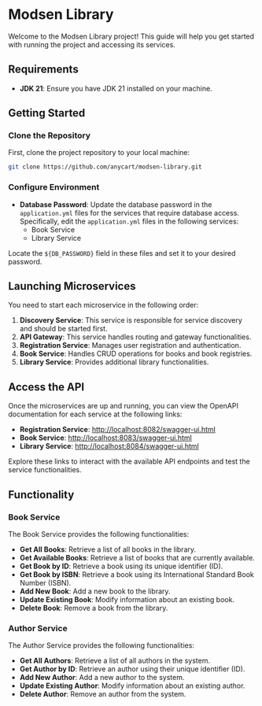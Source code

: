 
# Modsen Library

Welcome to the Modsen Library project! This guide will help you get started with running the project and accessing its services.

## Requirements
- **JDK 21**: Ensure you have JDK 21 installed on your machine.

## Getting Started

### Clone the Repository
First, clone the project repository to your local machine:

```bash
git clone https://github.com/anycart/modsen-library.git
```

### Configure Environment
- **Database Password**: Update the database password in the `application.yml` files for the services that require database access. Specifically, edit the `application.yml` files in the following services:
  - Book Service
  - Library Service
  
Locate the `${DB_PASSWORD}` field in these files and set it to your desired password.

## Launching Microservices
You need to start each microservice in the following order:

1. **Discovery Service**: This service is responsible for service discovery and should be started first.
2. **API Gateway**: This service handles routing and gateway functionalities.
3. **Registration Service**: Manages user registration and authentication.
4. **Book Service**: Handles CRUD operations for books and book registries.
5. **Library Service**: Provides additional library functionalities.

## Access the API
Once the microservices are up and running, you can view the OpenAPI documentation for each service at the following links:

- **Registration Service**: [http://localhost:8082/swagger-ui.html](http://localhost:8082/swagger-ui.html)
- **Book Service**: [http://localhost:8083/swagger-ui.html](http://localhost:8083/swagger-ui.html)
- **Library Service**: [http://localhost:8084/swagger-ui.html](http://localhost:8084/swagger-ui.html)

Explore these links to interact with the available API endpoints and test the service functionalities.

## Functionality

### Book Service
The Book Service provides the following functionalities:

- **Get All Books**: Retrieve a list of all books in the library.
- **Get Available Books**: Retrieve a list of books that are currently available.
- **Get Book by ID**: Retrieve a book using its unique identifier (ID).
- **Get Book by ISBN**: Retrieve a book using its International Standard Book Number (ISBN).
- **Add New Book**: Add a new book to the library.
- **Update Existing Book**: Modify information about an existing book.
- **Delete Book**: Remove a book from the library.

### Author Service
The Author Service provides the following functionalities:

- **Get All Authors**: Retrieve a list of all authors in the system.
- **Get Author by ID**: Retrieve an author using their unique identifier (ID).
- **Add New Author**: Add a new author to the system.
- **Update Existing Author**: Modify information about an existing author.
- **Delete Author**: Remove an author from the system.
